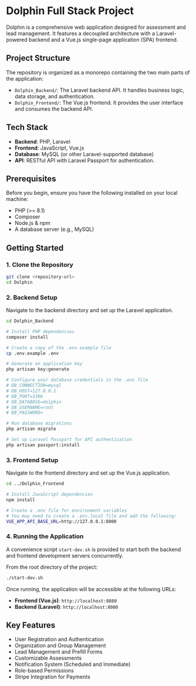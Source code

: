 # Dolphin Full Stack Project

Dolphin is a comprehensive web application designed for assessment and lead management. It features a decoupled architecture with a Laravel-powered backend and a Vue.js single-page application (SPA) frontend.

## Project Structure

The repository is organized as a monorepo containing the two main parts of the application:

-   `Dolphin_Backend/`: The Laravel backend API. It handles business logic, data storage, and authentication.
-   `Dolphin_Frontend/`: The Vue.js frontend. It provides the user interface and consumes the backend API.

## Tech Stack

-   **Backend**: PHP, Laravel
-   **Frontend**: JavaScript, Vue.js
-   **Database**: MySQL (or other Laravel-supported database)
-   **API**: RESTful API with Laravel Passport for authentication.

## Prerequisites

Before you begin, ensure you have the following installed on your local machine:

-   PHP (>= 8.1)
-   Composer
-   Node.js & npm
-   A database server (e.g., MySQL)

## Getting Started

### 1. Clone the Repository

```bash
git clone <repository-url>
cd Dolphin
```

### 2. Backend Setup

Navigate to the backend directory and set up the Laravel application.

```bash
cd Dolphin_Backend

# Install PHP dependencies
composer install

# Create a copy of the .env.example file
cp .env.example .env

# Generate an application key
php artisan key:generate

# Configure your database credentials in the .env file
# DB_CONNECTION=mysql
# DB_HOST=127.0.0.1
# DB_PORT=3306
# DB_DATABASE=dolphin
# DB_USERNAME=root
# DB_PASSWORD=

# Run database migrations
php artisan migrate

# Set up Laravel Passport for API authentication
php artisan passport:install
```

### 3. Frontend Setup

Navigate to the frontend directory and set up the Vue.js application.

```bash
cd ../Dolphin_Frontend

# Install JavaScript dependencies
npm install

# Create a .env file for environment variables
# You may need to create a .env.local file and add the following:
VUE_APP_API_BASE_URL=http://127.0.0.1:8000
```

### 4. Running the Application

A convenience script `start-dev.sh` is provided to start both the backend and frontend development servers concurrently.

From the root directory of the project:

```bash
./start-dev.sh
```

Once running, the application will be accessible at the following URLs:

-   **Frontend (Vue.js)**: `http://localhost:8080`
-   **Backend (Laravel)**: `http://localhost:8000`

## Key Features

-   User Registration and Authentication
-   Organization and Group Management
-   Lead Management and Prefill Forms
-   Customizable Assessments
-   Notification System (Scheduled and Immediate)
-   Role-based Permissions
-   Stripe Integration for Payments